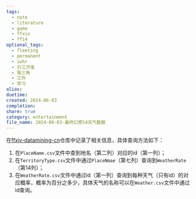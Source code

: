 ```yaml
---  
tags:  
  - note  
  - literature  
  - game  
  - ffxiv  
  - ff14  
optional_tags:  
  - fleeting  
  - permanent  
  - iwhr  
  - 引江济淮  
  - 珠三角  
  - 工作  
  - 学习  
alias:   
duetime:   
created: 2024-06-03  
completion:   
share: true  
category: entertainment  
file_name: 2024-06-03-最终幻想14天气数据  
---  
```

  
在[ffxiv-datamining-cn](https://github.com/thewakingsands/ffxiv-datamining-cn/tree/dc45aacd68d2a2f7168078d020b40df13886279a)仓库中记录了相关信息，具体查询方法如下：  
  
1. 在`PlaceName.csv`文件中查到地名（第二列）对应的id（第一列）；  
2. 在`TerritoryType.csv`文件中通过`PlaceNmae`（第七列）查询到`WeatherRate`（第14列）；  
3. 在`WeatherRate.csv`文件中通过id（第一列）查询到每种天气（只有id）的对应概率，概率为百分之多少，具体天气的名称可以在`Weather.csv`文件中通过id查询。